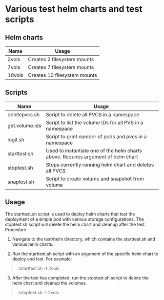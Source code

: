 # Various test helm charts and test scripts

## Helm charts
| Name    | Usage |
|---------|-------|
|2vols    | Creates 2 filesystem mounts
|7vols	  | Creates 7 filesystem mounts
|10vols	  | Creates 10 filesystem mounts


## Scripts
| Name           | Usage |
|----------------|-------|
| deletepvcs.sh  | Script to delete all PVCS in a namespace
| get.volume.ids | Script to list the volume IDs for all PVS in a namespace
| logit.sh       | Script to print number of pods and pvcs in a namespace
| starttest.sh   | Used to instantiate one of the helm charts above. Requires argument of helm chart
| stoptest.sh    | Stops currently running helm chart and deletes all PVCS 
| snaptest.sh    | Script to create volume and snapshot from volume

## Usage
The starttest.sh script is used to deploy helm charts that test the deployment of a simple pod
with various storage configurations. The stoptest.sh script will delete the helm chart and cleanup after the test.
Procedure
1. Navigate to the test/helm directory, which contains the starttest.sh and various helm charts.

2. Run the starttest.sh script with an argument of the specific helm chart to deploy and test. For example:
> ./starttest.sh -t 2vols
3. After the test has completed, run the stoptest.sh script to delete the helm chart and cleanup the volumes.
> ./stoptest.sh -t 2vols

